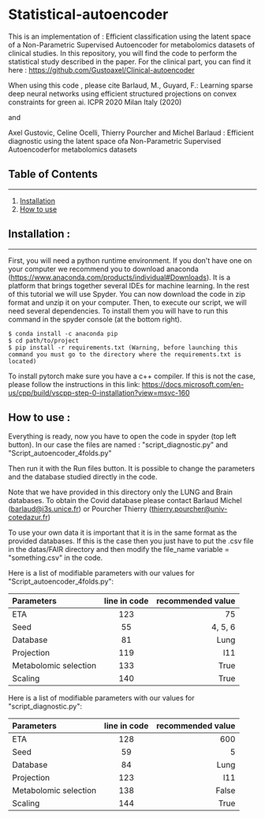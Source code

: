 # Statistical-autoencoder

This is an implementation of : Efficient classification using the latent space of a Non-Parametric Supervised Autoencoder for metabolomics datasets of clinical studies. In this repository, you will find the code to perform the statistical study described in the paper. For the clinical part, you can find it here : https://github.com/Gustoaxel/Clinical-autoencoder
  
When using this code , please cite Barlaud, M., Guyard, F.: Learning sparse deep neural networks 
using efficient structured projections on convex constraints for green ai. ICPR 2020 Milan Italy (2020)

and 

Axel Gustovic, Celine Ocelli, Thierry Pourcher and Michel Barlaud : Efficient diagnostic using the 
latent space ofa Non-Parametric Supervised Autoencoderfor metabolomics datasets


## Table of Contents
***
1. [Installation](#installation)
2. [How to use](#use)
  
    
## Installation : 
***

First, you will need a python runtime environment. If you don't have one on your computer we recommend you to download anaconda (https://www.anaconda.com/products/individual#Downloads). It is a platform that brings together several IDEs for machine learning. In the rest of this tutorial we will use Spyder. 
You can now download the code in zip format and unzip it on your computer.
Then, to execute our script, we will need several dependencies. To install them you will have to run this command in the spyder console (at the bottom right).
```
$ conda install -c anaconda pip
$ cd path/to/project
$ pip install -r requirements.txt (Warning, before launching this command you must go to the directory where the requirements.txt is located)
```

To install pytorch make sure you have a c++ compiler. If this is not the case, please follow the instructions in this link: https://docs.microsoft.com/en-us/cpp/build/vscpp-step-0-installation?view=msvc-160

## How to use : 

Everything is ready, now you have to open the code in spyder (top left button). In our case the files are named : "script_diagnostic.py" and "Script_autoencoder_4folds.py"

Then run it with the Run files button. It is possible to change the parameters and the database studied directly in the code. 

Note that we have provided in this directory only the LUNG and Brain databases. To obtain the Covid database please contact Barlaud Michel (barlaud@i3s.unice.fr) or Pourcher Thierry (thierry.pourcher@univ-cotedazur.fr)

To use your own data it is important that it is in the same format as the provided databases. If this is the case then you just have to put the .csv file in the datas/FAIR directory and then modify the file_name variable = "something.csv" in the code. 

Here is a list of modifiable parameters with our values for "Script_autoencoder_4folds.py": 

| Parameters | line in code | recommended value |
|:--------------|:-------------:|--------------:|
| ETA | 123 | 75|
| Seed | 55 | 4, 5, 6 |
| Database | 81 | Lung |
| Projection | 119 | l11 |
| Metabolomic selection | 133 | True |
| Scaling | 140 | True |

Here is a list of modifiable parameters with our values for "script_diagnostic.py": 

| Parameters | line in code | recommended value |
|:--------------|:-------------:|--------------:|
| ETA | 128 | 600 |
| Seed | 59 | 5 |
| Database | 84 | Lung |
| Projection | 123 | l11 |
| Metabolomic selection | 138 | False |
| Scaling | 144 | True |

